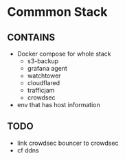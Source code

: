 # Commmon Stack 

## CONTAINS 

- Docker compose for whole stack
    - s3-backup
    - grafana agent
    - watchtower
    - cloudflared
    - trafficjam
    - crowdsec
- env that has host information

## TODO 

- link crowdsec bouncer to crowdsec
- cf ddns
